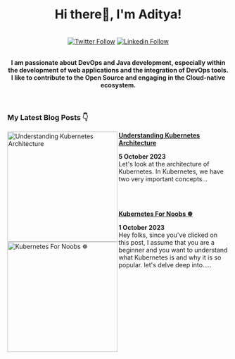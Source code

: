 <div align="center">
<h1> Hi there👋, I'm Aditya! </h1>
</div>
<br/>
<div align="center">
  <a href="https://twitter.com/adityastwt1"><img src="https://img.shields.io/badge/Twitter-1DA1F2?style=for-the-badge&logo=twitter&logoColor=white" alt="Twitter Follow"></a>
  <a href="https://www.linkedin.com/in/adityadike/"><img src="https://img.shields.io/badge/Linkedin-0077B5?style=for-the-badge&logo=linkedin&logoColor=white" alt="Linkedin Follow"></a>
</div>
<br/>
<div align="center">
  <p> <strong>
  I am passionate about DevOps and Java development, especially within the development of web applications and the integration of DevOps tools. I like to contribute to the Open Source and    engaging in the Cloud-native ecosystem. 
  </strong>
  </p>
    
</div>
<br/>
<h3>My Latest Blog Posts 👇</h3>

<!-- HASHNODE_BLOG:START -->
<div> 
    
  <p>
    <a href="https://adityadike.hashnode.dev/understanding-kubernetes-architecture">
      <img src="https://cdn.hashnode.com/res/hashnode/image/upload/v1696506006465/06b2d292-0812-477b-b999-6ffef31ed927.jpeg?w=1600&h=840&fit=crop&crop=entropy&auto=compress,format&format=webp" alt="Understanding Kubernetes Architecture" width="250px" align="left">
    </a>
    <a href="https://adityadike.hashnode.dev/understanding-kubernetes-architecture" title="Understanding Kubernetes Architecture">
      <strong>Understanding Kubernetes Architecture</strong>
    </a>
    <div><strong>5 October 2023</strong></div>
    Let's look at the architecture of Kubernetes. In Kubernetes, we have two very important concepts...
  </p>
  <br/>
  <br/>
    <p>
    <a href="https://adityadike.hashnode.dev/kubernetes-for-noobs">
      <img src="https://cdn.hashnode.com/res/hashnode/image/upload/v1696067772576/13164d89-db98-46b2-930b-2e2c23597bf0.jpeg?w=1600&h=840&fit=crop&crop=entropy&auto=compress,format&format=webp" alt="Kubernetes For Noobs ☸️" width="250px" align="left">
    </a>
    <a href="https://adityadike.hashnode.dev/kubernetes-for-noobs" title="Kubernetes For Noobs ☸️">
      <strong>Kubernetes For Noobs ☸️</strong>
    </a>
    <div><strong>1 October 2023</strong></div>
    Hey folks, since you've clicked on this post, I assume that you are a beginner and you want to understand what Kubernetes is and why it is so popular. let's delve deep into.....
  </p>
  
  <br/>
  <br/>
</div>
<!-- HASHNODE_BLOG:END -->



 
